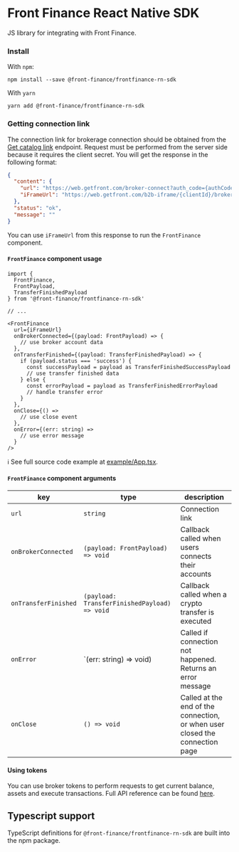 # Front Finance React Native SDK

JS library for integrating with Front Finance.

### Install

With `npm`:

```
npm install --save @front-finance/frontfinance-rn-sdk
```

With `yarn`

```
yarn add @front-finance/frontfinance-rn-sdk
```

### Getting connection link

The connection link for brokerage connection should be obtained from the [Get catalog link](https://integration-api.getfront.com/apireference#tag/Managed-Account-Authentication/paths/~1api~1v1~1cataloglink/get) endpoint. Request must be performed from the server side because it requires the client secret. You will get the response in the following format:

```json
{
  "content": {
    "url": "https://web.getfront.com/broker-connect?auth_code={authCode}",
    "iFrameUrl": "https://web.getfront.com/b2b-iframe/{clientId}/broker-connect?auth_code={authCode}"
  },
  "status": "ok",
  "message": ""
}
```

You can use `iFrameUrl` from this response to run the `FrontFinance` component.

#### `FrontFinance` component usage

```tsx
import {
  FrontFinance,
  FrontPayload,
  TransferFinishedPayload
} from '@front-finance/frontfinance-rn-sdk'

// ...

<FrontFinance
  url={iFrameUrl}
  onBrokerConnected={(payload: FrontPayload) => {
    // use broker account data
  },
  onTransferFinished={(payload: TransferFinishedPayload) => {
    if (payload.status === 'success') {
      const successPayload = payload as TransferFinishedSuccessPayload
      // use transfer finished data
    } else {
      const errorPayload = payload as TransferFinishedErrorPayload
      // handle transfer error
    }
  },
  onClose={() =>
    // use close event
  },
  onError={(err: string) =>
    // use error message
  }
/>
```

ℹ️ See full source code example at [example/App.tsx](../../example/App.tsx).

#### `FrontFinance` component arguments

| key                  | type                                         | description                                                                  |
| -------------------- | -------------------------------------------- | ---------------------------------------------------------------------------- |
| `url`                | `string`                                     | Connection link                                                              |
| `onBrokerConnected`  | `(payload: FrontPayload) => void`            | Callback called when users connects their accounts                           |
| `onTransferFinished` | `(payload: TransferFinishedPayload) => void` | Callback called when a crypto transfer is executed                           |
| `onError`            | `(err: string) => void)                      | Called if connection not happened. Returns an error message                  |
| `onClose`            | `() => void`                                 | Called at the end of the connection, or when user closed the connection page |

#### Using tokens

You can use broker tokens to perform requests to get current balance, assets and execute transactions. Full API reference can be found [here](https://integration-api.getfront.com/apireference).

## Typescript support

TypeScript definitions for `@front-finance/frontfinance-rn-sdk` are built into the npm package.
